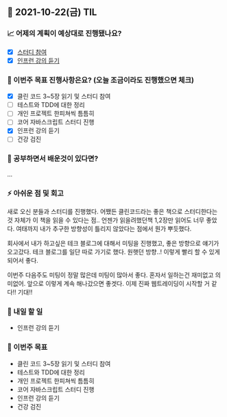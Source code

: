 ## 📆 2021-10-22(금) TIL

### 📈 어제의 계획이 예상대로 진행됐나요?
- [x] [스터디 참여](https://github.com/Fortuna-Study/summarize-books/tree/main/clean-code/week_1/harang)
- [x] [인프런 강의 듣기](https://github.com/saseungmin/practice-vanilla-js/tree/master/inflearn-apple-clone)

### 🦄 이번주 목표 진행사항은요? (오늘 조금이라도 진행했으면 체크)
- [x] 클린 코드 3~5장 읽기 및 스터디 참여
- [ ] 테스트와 TDD에 대한 정리
- [ ] 개인 프로젝트 한피쳐씩 틈틈히
- [ ] 코어 자바스크립트 스터디 진행
- [x] 인프런 강의 듣기
- [ ] 건강 검진

### 🤔 공부하면서 배운것이 있다면?

... 

### ⚡ 아쉬운 점 및 회고
새로 오신 분들과 스터디를 진행했다. 어쨌든 클린코드라는 좋은 책으로 스터디한다는 것 자체가 이 책을 읽을 수 있다는 점.. 언젠가 읽을려했던책 1,2장만 읽어도 너무 좋았다. 여태까지 내가 추구한 방향성이 틀리지 않았다는 점에서 뭔가 뿌듯했다.   

회사에서 내가 하고싶은 테크 블로그에 대해서 미팅을 진행했고, 좋은 방향으로 얘기가 오고갔다. 테크 블로그를 일단 따로 가기로 했다. 원햇던 방향..! 이렇게 빨리 할 수 있게되어서 좋다.

이번주 다음주도 미팅이 정말 많은데 미팅이 많아서 좋다. 혼자서 일하는건 재미없고 의미없어. 앞으로 이렇게 계속 해나갔으면 좋겟다. 이제 진짜 웹트레이딩이 시작할 거 같다!! 기대!!

### 🚀 내일 할 일
- 인프런 강의 듣기

### 🎯 이번주 목표
- 클린 코드 3~5장 읽기 및 스터디 참여
- 테스트와 TDD에 대한 정리
- 개인 프로젝트 한피쳐씩 틈틈히
- 코어 자바스크립트 스터디 진행
- 인프런 강의 듣기
- 건강 검진
